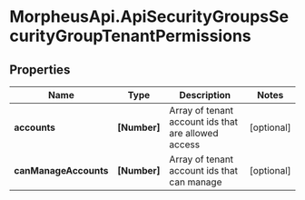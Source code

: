 # MorpheusApi.ApiSecurityGroupsSecurityGroupTenantPermissions

## Properties

Name | Type | Description | Notes
------------ | ------------- | ------------- | -------------
**accounts** | **[Number]** | Array of tenant account ids that are allowed access | [optional] 
**canManageAccounts** | **[Number]** | Array of tenant account ids that can manage | [optional] 


